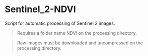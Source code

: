 # Sentinel_2-NDVI

Script for automatic processing of Sentinel 2 images.

>Requires a folder name NDVI on the processing directory.

>Raw images must be downloaded and uncompressed on the processing directory.
